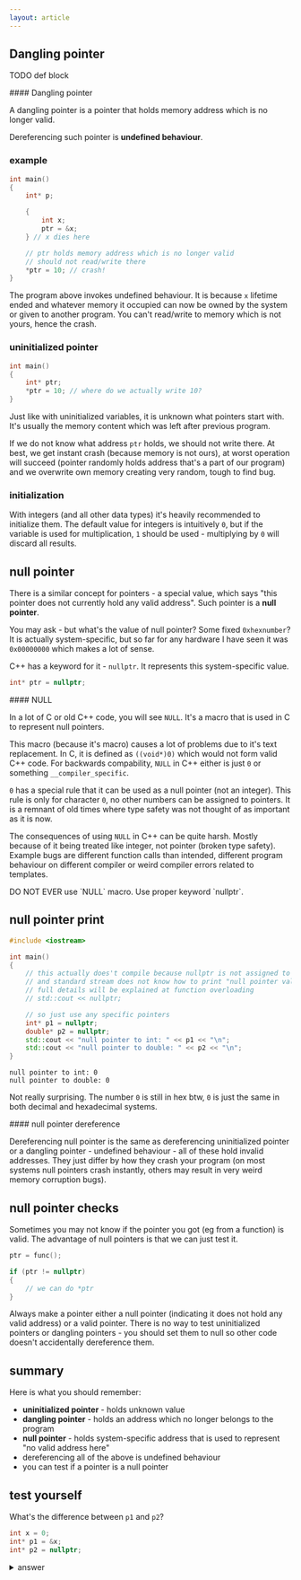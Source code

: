 ```yaml
---
layout: article
---
```


## Dangling pointer

TODO def block

<div class="note success">
#### Dangling pointer

A dangling pointer is a pointer that holds memory address which is no longer valid.

Dereferencing such pointer is **undefined behaviour**.
</div>

### example

```c++
int main()
{
    int* p;

    {
        int x;
        ptr = &x;
    } // x dies here

    // ptr holds memory address which is no longer valid
    // should not read/write there
    *ptr = 10; // crash!
}
```

The program above invokes undefined behaviour. It is because `x` lifetime ended and whatever memory it occupied can now be owned by the system or given to another program. You can't read/write to memory which is not yours, hence the crash.

### uninitialized pointer

```c++
int main()
{
    int* ptr;
    *ptr = 10; // where do we actually write 10?
}
```

Just like with uninitialized variables, it is unknown what pointers start with. It's usually the memory content which was left after previous program.

If we do not know what address `ptr` holds, we should not write there. At best, we get instant crash (because memory is not ours), at worst operation will succeed (pointer randomly holds address that's a part of our program) and we overwrite own memory creating very random, tough to find bug.

### initialization

With integers (and all other data types) it's heavily recommended to initialize them. The default value for integers is intuitively `0`, but if the variable is used for multiplication, `1` should be used - multiplying by `0` will discard all results.

## null pointer

There is a similar concept for pointers - a special value, which says "this pointer does not currently hold any valid address". Such pointer is a **null pointer**.

You may ask - but what's the value of null pointer? Some fixed `0xhexnumber`? It is actually system-specific, but so far for any hardware I have seen it was `0x00000000` which makes a lot of sense.

C++ has a keyword for it - `nullptr`. It represents this system-specific value.

```c++
int* ptr = nullptr;
```

<div class="note warning">
#### NULL

In a lot of C or old C++ code, you will see `NULL`. It's a macro that is used in C to represent null pointers.

This macro (because it's macro) causes a lot of problems due to it's text replacement. In C, it is defined as `((void*)0)` which would not form valid C++ code. For backwards compability, `NULL` in C++ either is just `0` or something `__compiler_specific`.

`0` has a special rule that it can be used as a null pointer (not an integer). This rule is only for character `0`, no other numbers can be assigned to pointers. It is a remnant of old times where type safety was not thought of as important as it is now.

The consequences of using `NULL` in C++ can be quite harsh. Mostly because of it being treated like integer, not pointer (broken type safety). Example bugs are different function calls than intended, different program behaviour on different compiler or weird compiler errors related to templates.
</div>

<div class="note pro-tip">
DO NOT EVER use `NULL` macro. Use proper keyword `nullptr`.
</div>

## null pointer print

```c++
#include <iostream>

int main()
{
    // this actually does't compile because nullptr is not assigned to any type
    // and standard stream does not know how to print "null pointer value"
    // full details will be explained at function overloading
    // std::cout << nullptr;

    // so just use any specific pointers
    int* p1 = nullptr;
    double* p2 = nullptr;
    std::cout << "null pointer to int: " << p1 << "\n";
    std::cout << "null pointer to double: " << p2 << "\n";
}
```

```
null pointer to int: 0
null pointer to double: 0
```

Not really surprising. The number `0` is still in hex btw, `0` is just the same in both decimal and hexadecimal systems.

<div class="note success">
#### null pointer dereference

Dereferencing null pointer is the same as dereferencing uninitialized pointer or a dangling pointer - undefined behaviour - all of these hold invalid addresses. They just differ by how they crash your program (on most systems null pointers crash instantly, others may result in very weird memory corruption bugs).
</div>

## null pointer checks

Sometimes you may not know if the pointer you got (eg from a function) is valid. The advantage of null pointers is that we can just test it.

```c++
ptr = func();

if (ptr != nullptr)
{
    // we can do *ptr
}
```

<div class="note pro-tip">
Always make a pointer either a null pointer (indicating it does not hold any valid address) or a valid pointer. There is no way to test uninitialized pointers or dangling pointers - you should set them to null so other code doesn't accidentally dereference them.
</div>


## summary

Here is what you should remember:

- **uninitialized pointer** - holds unknown value
- **dangling pointer** - holds an address which no longer belongs to the program
- **null pointer** - holds system-specific address that is used to represent "no valid address here"
- dereferencing all of the above is undefined behaviour
- you can test if a pointer is a null pointer

## test yourself

What's the difference between `p1` and `p2`?

```c++
int x = 0;
int* p1 = &x;
int* p2 = nullptr;
```

<details>
<summary>
answer
</summary>
<p markdown="block">

`p1` holds a valid address of an integer which holds 0. `p2` holds invalid address.

In other words, `p1` points to a valid object which has a certain value, `p2` does not point to any object.

![0 vs null](http://i.imgur.com/7QMhUom.jpg)
</details>
